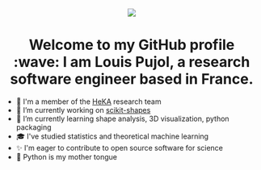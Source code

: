 <h1 align="center">
  <a href="https://git.io/typing-svg">
    <img src="https://readme-typing-svg.herokuapp.com/?lines=Hello,+world!&center=true&size=25">
  </a>
</h1>

<h1 align="center">Welcome to my GitHub profile :wave: I am Louis Pujol, a research software engineer based in France.</h1>

- :hospital: I'm a member of the [HeKA](https://team.inria.fr/heka/en/) research team
- 🔭 I’m currently working on [scikit-shapes](https://github.com/scikit-shapes/scikit-shapes)
- 🌱 I’m currently learning shape analysis, 3D visualization, python packaging
- 🎓 I've studied statistics and theoretical machine learning
- ✨ I'm eager to contribute to open source software for science
- 🐍 Python is my mother tongue
